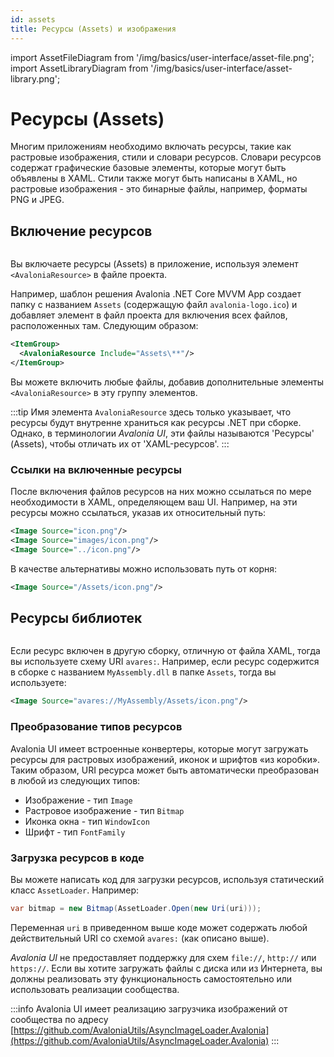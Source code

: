 ```yaml
---
id: assets
title: Ресурсы (Assets) и изображения
---
```


import AssetFileDiagram from '/img/basics/user-interface/asset-file.png';
import AssetLibraryDiagram from '/img/basics/user-interface/asset-library.png';

# Ресурсы (Assets) 

Многим приложениям необходимо включать ресурсы, такие как растровые изображения, стили и словари ресурсов. Словари ресурсов содержат графические базовые элементы, которые могут быть объявлены в XAML. Стили также могут быть написаны в XAML, но растровые изображения - это бинарные файлы, например, форматы PNG и JPEG.

## Включение ресурсов

<img src={AssetFileDiagram} alt=''/>

Вы включаете ресурсы (Assets) в приложение, используя элемент `<AvaloniaResource>` в файле проекта.

Например, шаблон решения Avalonia .NET Core MVVM App создает папку с названием `Assets` (содержащую файл `avalonia-logo.ico`) и добавляет элемент в файл проекта для включения всех файлов, расположенных там. Следующим образом:

```xml
<ItemGroup>
  <AvaloniaResource Include="Assets\**"/>
</ItemGroup>
```

Вы можете включить любые файлы, добавив дополнительные элементы `<AvaloniaResource>` в эту группу элементов.

:::tip
Имя элемента `AvaloniaResource` здесь только указывает, что ресурсы будут внутренне храниться как ресурсы .NET при сборке. Однако, в терминологии _Avalonia UI_, эти файлы называются 'Ресурсы' (Assets), чтобы отличать их от 'XAML-ресурсов'.
:::


### Ссылки на включенные ресурсы

После включения файлов ресурсов на них можно ссылаться по мере необходимости в XAML, определяющем ваш UI. Например, на эти ресурсы можно ссылаться, указав их относительный путь:

```xml
<Image Source="icon.png"/>
<Image Source="images/icon.png"/>
<Image Source="../icon.png"/>
```

В качестве альтернативы можно использовать путь от корня:

```xml
<Image Source="/Assets/icon.png"/>
```

## Ресурсы библиотек

<img src={AssetLibraryDiagram} alt=''/>

Если ресурс включен в другую сборку, отличную от файла XAML, тогда вы используете схему URI `avares:`. Например, если ресурс содержится в сборке с названием `MyAssembly.dll` в папке `Assets`, тогда вы используете:

```xml
<Image Source="avares://MyAssembly/Assets/icon.png"/>
```

### Преобразование типов ресурсов

Avalonia UI имеет встроенные конвертеры, которые могут загружать ресурсы для растровых изображений, иконок и шрифтов «из коробки». Таким образом, URI ресурса может быть автоматически преобразован в любой из следующих типов:

* Изображение - тип `Image`
* Растровое изображение - тип `Bitmap`
* Иконка окна - тип `WindowIcon`
* Шрифт - тип `FontFamily`

### Загрузка ресурсов в коде

Вы можете написать код для загрузки ресурсов, используя статический класс `AssetLoader`. Например:

```csharp
var bitmap = new Bitmap(AssetLoader.Open(new Uri(uri)));
```

Переменная `uri` в приведенном выше коде может содержать любой действительный URI со схемой `avares:` (как описано выше).

_Avalonia UI_ не предоставляет поддержку для схем `file://`, `http://` или `https://`. Если вы хотите загружать файлы с диска или из Интернета, вы должны реализовать эту функциональность самостоятельно или использовать реализации сообщества.

:::info
Avalonia UI имеет реализацию загрузчика изображений от сообщества по адресу [https://github.com/AvaloniaUtils/AsyncImageLoader.Avalonia](https://github.com/AvaloniaUtils/AsyncImageLoader.Avalonia)
:::
